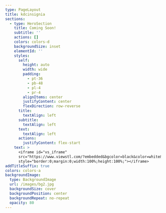 ```yaml
---
type: PageLayout
title: kdcinsignia
sections:
  - type: HeroSection
    title: Coming Soon!
    subtitle: ''
    actions: []
    colors: colors-d
    backgroundSize: inset
    elementId: ''
    styles:
      self:
        height: auto
        width: wide
        padding:
          - pt-36
          - pb-48
          - pl-4
          - pr-4
        alignItems: center
        justifyContent: center
        flexDirection: row-reverse
      title:
        textAlign: left
      subtitle:
        textAlign: left
      text:
        textAlign: left
      actions:
        justifyContent: flex-start
    text: >
      <iframe id="vs_iframe"
      src="https://www.viewstl.com/?embedded&bgcolor=black&color=white&shading=flat&clean=yes&url=https%3A%2F%2Fkdc3d.netlify.app%2Fimages%2FKDC-insignia.stl"
      style="border:0;margin:0;width:100%;height:100%;"></iframe>
addTitleSuffix: true
colors: colors-a
backgroundImage:
  type: BackgroundImage
  url: /images/bg2.jpg
  backgroundSize: cover
  backgroundPosition: center
  backgroundRepeat: no-repeat
  opacity: 80
---
```

